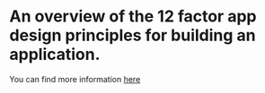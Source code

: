 
# An overview of the 12 factor app design principles for building an application.

You can find more information [here](https://12factor.net/)

